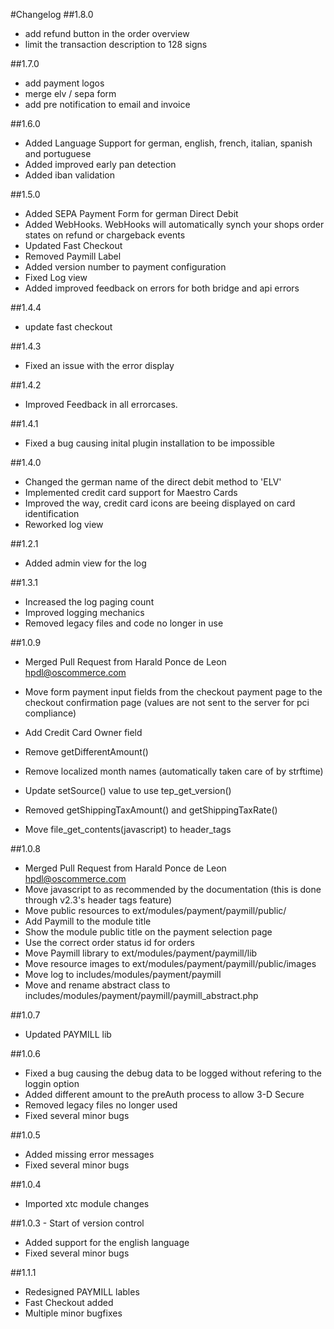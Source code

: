#Changelog
##1.8.0
* add refund button in the order overview
* limit the transaction description to 128 signs

##1.7.0
* add payment logos
* merge elv / sepa form
* add pre notification to email and invoice


##1.6.0
* Added Language Support for german, english, french, italian, spanish and portuguese
* Added improved early pan detection
* Added iban validation

##1.5.0
* Added SEPA Payment Form for german Direct Debit
* Added WebHooks. WebHooks will automatically synch your shops order states on refund or chargeback events
* Updated Fast Checkout
* Removed Paymill Label
* Added version number to payment configuration
* Fixed Log view
* Added improved feedback on errors for both bridge and api errors

##1.4.4
* update fast checkout

##1.4.3
* Fixed an issue with the error display

##1.4.2
* Improved Feedback in all errorcases.

##1.4.1
* Fixed a bug causing inital plugin installation to be impossible

##1.4.0
* Changed the german name of the direct debit method to 'ELV'
* Implemented credit card support for Maestro Cards
* Improved the way, credit card icons are beeing displayed on card identification
* Reworked log view

##1.2.1
* Added admin view for the log

##1.3.1
* Increased the log paging count
* Improved logging mechanics
* Removed legacy files and code no longer in use

##1.0.9
* Merged Pull Request from Harald Ponce de Leon <hpdl@oscommerce.com>

 * Move form payment input fields from the checkout payment page to the checkout confirmation page (values are not sent to the server for pci compliance)
 * Add Credit Card Owner field
 * Remove getDifferentAmount()
 * Remove localized month names (automatically taken care of by strftime)
 * Update setSource() value to use tep_get_version()
 * Removed getShippingTaxAmount() and getShippingTaxRate()
 * Move file_get_contents(javascript) to header_tags

##1.0.8
* Merged Pull Request from Harald Ponce de Leon <hpdl@oscommerce.com>
 * Move javascript to <head> as recommended by the documentation (this is done through v2.3's header tags feature)
 * Move public resources to ext/modules/payment/paymill/public/
 * Add Paymill to the module title
 * Show the module public title on the payment selection page
 * Use the correct order status id for orders
 * Move Paymill library to ext/modules/payment/paymill/lib
 * Move resource images to ext/modules/payment/paymill/public/images
 * Move log to includes/modules/payment/paymill
 * Move and rename abstract class to includes/modules/payment/paymill/paymill_abstract.php

##1.0.7
* Updated PAYMILL lib

##1.0.6
* Fixed a bug causing the debug data to be logged without refering to the loggin option
* Added different amount to the preAuth process to allow 3-D Secure
* Removed legacy files no longer used
* Fixed several minor bugs

##1.0.5
* Added missing error messages
* Fixed several minor bugs

##1.0.4
* Imported xtc module changes

##1.0.3 - Start of version control
* Added support for the english language
* Fixed several minor bugs

##1.1.1
* Redesigned PAYMILL lables
* Fast Checkout added
* Multiple minor bugfixes